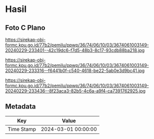 # Hasil

## Foto C Plano

https://sirekap-obj-formc.kpu.go.id/77b2/pemilu/ppwp/36/74/06/10/03/3674061003149-20240229-233401--42c19dc6-f7d5-48b3-8c17-93cdb88ba218.jpg

https://sirekap-obj-formc.kpu.go.id/77b2/pemilu/ppwp/36/74/06/10/03/3674061003149-20240229-233316--f6441b0f-c540-4618-be22-5ab0e3d9bc41.jpg

https://sirekap-obj-formc.kpu.go.id/77b2/pemilu/ppwp/36/74/06/10/03/3674061003149-20240229-233436--8f23aca3-82b5-4c6a-a9f4-ca7391762925.jpg


## Metadata

| Key        | Value               |
| ---------- | ------------------- |
| Time Stamp | 2024-03-01 00:00:00 |



